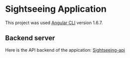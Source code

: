 # Sightseeing Application

This project was used [Angular CLI](https://github.com/angular/angular-cli) version 1.6.7.

## Backend server

Here is the API backend of the appication: [Sightseeing-api](https://github.com/qpi/sightseeing-api)
